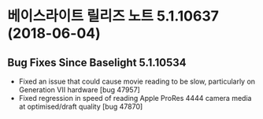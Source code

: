 # 베이스라이트 릴리즈 노트 5.1.10637 (2018-06-04)



## Bug Fixes Since Baselight 5.1.10534

* Fixed an issue that could cause movie reading to be slow, particularly on Generation VII hardware \[bug 47957]
* Fixed regression in speed of reading Apple ProRes 4444 camera media at optimised/draft quality \[bug 47870]

